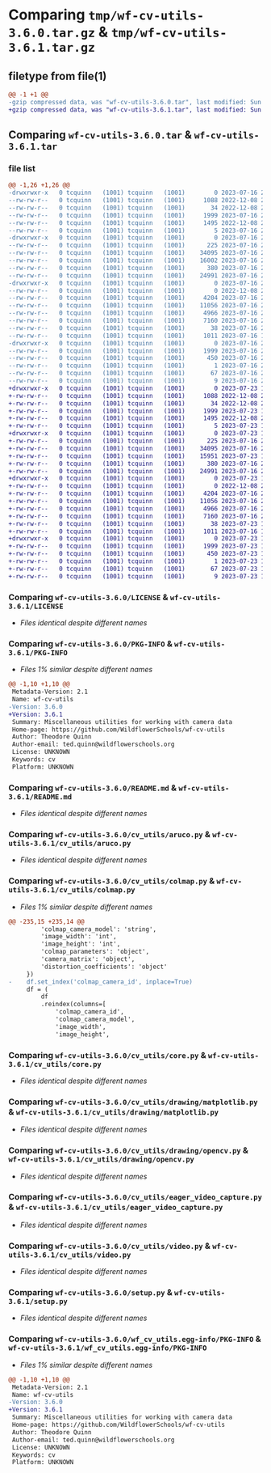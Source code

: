 # Comparing `tmp/wf-cv-utils-3.6.0.tar.gz` & `tmp/wf-cv-utils-3.6.1.tar.gz`

## filetype from file(1)

```diff
@@ -1 +1 @@
-gzip compressed data, was "wf-cv-utils-3.6.0.tar", last modified: Sun Jul 16 23:35:06 2023, max compression
+gzip compressed data, was "wf-cv-utils-3.6.1.tar", last modified: Sun Jul 23 14:48:13 2023, max compression
```

## Comparing `wf-cv-utils-3.6.0.tar` & `wf-cv-utils-3.6.1.tar`

### file list

```diff
@@ -1,26 +1,26 @@
-drwxrwxr-x   0 tcquinn   (1001) tcquinn   (1001)        0 2023-07-16 23:35:05.995186 wf-cv-utils-3.6.0/
--rw-rw-r--   0 tcquinn   (1001) tcquinn   (1001)     1088 2022-12-08 20:56:25.000000 wf-cv-utils-3.6.0/LICENSE
--rw-rw-r--   0 tcquinn   (1001) tcquinn   (1001)       34 2022-12-08 20:56:25.000000 wf-cv-utils-3.6.0/MANIFEST.in
--rw-rw-r--   0 tcquinn   (1001) tcquinn   (1001)     1999 2023-07-16 23:35:05.995186 wf-cv-utils-3.6.0/PKG-INFO
--rw-rw-r--   0 tcquinn   (1001) tcquinn   (1001)     1495 2022-12-08 20:56:25.000000 wf-cv-utils-3.6.0/README.md
--rw-rw-r--   0 tcquinn   (1001) tcquinn   (1001)        5 2023-07-16 23:32:31.000000 wf-cv-utils-3.6.0/VERSION
-drwxrwxr-x   0 tcquinn   (1001) tcquinn   (1001)        0 2023-07-16 23:35:05.995186 wf-cv-utils-3.6.0/cv_utils/
--rw-rw-r--   0 tcquinn   (1001) tcquinn   (1001)      225 2023-07-16 22:05:06.000000 wf-cv-utils-3.6.0/cv_utils/__init__.py
--rw-rw-r--   0 tcquinn   (1001) tcquinn   (1001)    34095 2023-07-16 22:03:30.000000 wf-cv-utils-3.6.0/cv_utils/aruco.py
--rw-rw-r--   0 tcquinn   (1001) tcquinn   (1001)    16002 2023-07-16 23:25:41.000000 wf-cv-utils-3.6.0/cv_utils/colmap.py
--rw-rw-r--   0 tcquinn   (1001) tcquinn   (1001)      380 2023-07-16 22:03:25.000000 wf-cv-utils-3.6.0/cv_utils/color.py
--rw-rw-r--   0 tcquinn   (1001) tcquinn   (1001)    24991 2023-07-16 22:03:24.000000 wf-cv-utils-3.6.0/cv_utils/core.py
-drwxrwxr-x   0 tcquinn   (1001) tcquinn   (1001)        0 2023-07-16 23:35:05.995186 wf-cv-utils-3.6.0/cv_utils/drawing/
--rw-rw-r--   0 tcquinn   (1001) tcquinn   (1001)        0 2022-12-08 20:56:25.000000 wf-cv-utils-3.6.0/cv_utils/drawing/__init__.py
--rw-rw-r--   0 tcquinn   (1001) tcquinn   (1001)     4204 2023-07-16 22:03:44.000000 wf-cv-utils-3.6.0/cv_utils/drawing/matplotlib.py
--rw-rw-r--   0 tcquinn   (1001) tcquinn   (1001)    11056 2023-07-16 22:03:39.000000 wf-cv-utils-3.6.0/cv_utils/drawing/opencv.py
--rw-rw-r--   0 tcquinn   (1001) tcquinn   (1001)     4966 2023-07-16 22:03:21.000000 wf-cv-utils-3.6.0/cv_utils/eager_video_capture.py
--rw-rw-r--   0 tcquinn   (1001) tcquinn   (1001)     7160 2023-07-16 22:03:19.000000 wf-cv-utils-3.6.0/cv_utils/video.py
--rw-rw-r--   0 tcquinn   (1001) tcquinn   (1001)       38 2023-07-16 23:35:05.995186 wf-cv-utils-3.6.0/setup.cfg
--rw-rw-r--   0 tcquinn   (1001) tcquinn   (1001)     1011 2023-07-16 17:56:52.000000 wf-cv-utils-3.6.0/setup.py
-drwxrwxr-x   0 tcquinn   (1001) tcquinn   (1001)        0 2023-07-16 23:35:05.995186 wf-cv-utils-3.6.0/wf_cv_utils.egg-info/
--rw-rw-r--   0 tcquinn   (1001) tcquinn   (1001)     1999 2023-07-16 23:35:05.000000 wf-cv-utils-3.6.0/wf_cv_utils.egg-info/PKG-INFO
--rw-rw-r--   0 tcquinn   (1001) tcquinn   (1001)      450 2023-07-16 23:35:05.000000 wf-cv-utils-3.6.0/wf_cv_utils.egg-info/SOURCES.txt
--rw-rw-r--   0 tcquinn   (1001) tcquinn   (1001)        1 2023-07-16 23:35:05.000000 wf-cv-utils-3.6.0/wf_cv_utils.egg-info/dependency_links.txt
--rw-rw-r--   0 tcquinn   (1001) tcquinn   (1001)       67 2023-07-16 23:35:05.000000 wf-cv-utils-3.6.0/wf_cv_utils.egg-info/requires.txt
--rw-rw-r--   0 tcquinn   (1001) tcquinn   (1001)        9 2023-07-16 23:35:05.000000 wf-cv-utils-3.6.0/wf_cv_utils.egg-info/top_level.txt
+drwxrwxr-x   0 tcquinn   (1001) tcquinn   (1001)        0 2023-07-23 14:48:13.084684 wf-cv-utils-3.6.1/
+-rw-rw-r--   0 tcquinn   (1001) tcquinn   (1001)     1088 2022-12-08 20:56:25.000000 wf-cv-utils-3.6.1/LICENSE
+-rw-rw-r--   0 tcquinn   (1001) tcquinn   (1001)       34 2022-12-08 20:56:25.000000 wf-cv-utils-3.6.1/MANIFEST.in
+-rw-rw-r--   0 tcquinn   (1001) tcquinn   (1001)     1999 2023-07-23 14:48:13.084684 wf-cv-utils-3.6.1/PKG-INFO
+-rw-rw-r--   0 tcquinn   (1001) tcquinn   (1001)     1495 2022-12-08 20:56:25.000000 wf-cv-utils-3.6.1/README.md
+-rw-rw-r--   0 tcquinn   (1001) tcquinn   (1001)        5 2023-07-23 14:46:13.000000 wf-cv-utils-3.6.1/VERSION
+drwxrwxr-x   0 tcquinn   (1001) tcquinn   (1001)        0 2023-07-23 14:48:13.080685 wf-cv-utils-3.6.1/cv_utils/
+-rw-rw-r--   0 tcquinn   (1001) tcquinn   (1001)      225 2023-07-16 23:36:12.000000 wf-cv-utils-3.6.1/cv_utils/__init__.py
+-rw-rw-r--   0 tcquinn   (1001) tcquinn   (1001)    34095 2023-07-16 22:03:30.000000 wf-cv-utils-3.6.1/cv_utils/aruco.py
+-rw-rw-r--   0 tcquinn   (1001) tcquinn   (1001)    15951 2023-07-23 14:21:19.000000 wf-cv-utils-3.6.1/cv_utils/colmap.py
+-rw-rw-r--   0 tcquinn   (1001) tcquinn   (1001)      380 2023-07-16 23:36:12.000000 wf-cv-utils-3.6.1/cv_utils/color.py
+-rw-rw-r--   0 tcquinn   (1001) tcquinn   (1001)    24991 2023-07-16 23:36:12.000000 wf-cv-utils-3.6.1/cv_utils/core.py
+drwxrwxr-x   0 tcquinn   (1001) tcquinn   (1001)        0 2023-07-23 14:48:13.084684 wf-cv-utils-3.6.1/cv_utils/drawing/
+-rw-rw-r--   0 tcquinn   (1001) tcquinn   (1001)        0 2022-12-08 20:56:25.000000 wf-cv-utils-3.6.1/cv_utils/drawing/__init__.py
+-rw-rw-r--   0 tcquinn   (1001) tcquinn   (1001)     4204 2023-07-16 23:36:12.000000 wf-cv-utils-3.6.1/cv_utils/drawing/matplotlib.py
+-rw-rw-r--   0 tcquinn   (1001) tcquinn   (1001)    11056 2023-07-16 23:36:12.000000 wf-cv-utils-3.6.1/cv_utils/drawing/opencv.py
+-rw-rw-r--   0 tcquinn   (1001) tcquinn   (1001)     4966 2023-07-16 22:03:21.000000 wf-cv-utils-3.6.1/cv_utils/eager_video_capture.py
+-rw-rw-r--   0 tcquinn   (1001) tcquinn   (1001)     7160 2023-07-16 22:03:19.000000 wf-cv-utils-3.6.1/cv_utils/video.py
+-rw-rw-r--   0 tcquinn   (1001) tcquinn   (1001)       38 2023-07-23 14:48:13.084684 wf-cv-utils-3.6.1/setup.cfg
+-rw-rw-r--   0 tcquinn   (1001) tcquinn   (1001)     1011 2023-07-16 17:56:52.000000 wf-cv-utils-3.6.1/setup.py
+drwxrwxr-x   0 tcquinn   (1001) tcquinn   (1001)        0 2023-07-23 14:48:13.084684 wf-cv-utils-3.6.1/wf_cv_utils.egg-info/
+-rw-rw-r--   0 tcquinn   (1001) tcquinn   (1001)     1999 2023-07-23 14:48:13.000000 wf-cv-utils-3.6.1/wf_cv_utils.egg-info/PKG-INFO
+-rw-rw-r--   0 tcquinn   (1001) tcquinn   (1001)      450 2023-07-23 14:48:13.000000 wf-cv-utils-3.6.1/wf_cv_utils.egg-info/SOURCES.txt
+-rw-rw-r--   0 tcquinn   (1001) tcquinn   (1001)        1 2023-07-23 14:48:13.000000 wf-cv-utils-3.6.1/wf_cv_utils.egg-info/dependency_links.txt
+-rw-rw-r--   0 tcquinn   (1001) tcquinn   (1001)       67 2023-07-23 14:48:13.000000 wf-cv-utils-3.6.1/wf_cv_utils.egg-info/requires.txt
+-rw-rw-r--   0 tcquinn   (1001) tcquinn   (1001)        9 2023-07-23 14:48:13.000000 wf-cv-utils-3.6.1/wf_cv_utils.egg-info/top_level.txt
```

### Comparing `wf-cv-utils-3.6.0/LICENSE` & `wf-cv-utils-3.6.1/LICENSE`

 * *Files identical despite different names*

### Comparing `wf-cv-utils-3.6.0/PKG-INFO` & `wf-cv-utils-3.6.1/PKG-INFO`

 * *Files 1% similar despite different names*

```diff
@@ -1,10 +1,10 @@
 Metadata-Version: 2.1
 Name: wf-cv-utils
-Version: 3.6.0
+Version: 3.6.1
 Summary: Miscellaneous utilities for working with camera data
 Home-page: https://github.com/WildflowerSchools/wf-cv-utils
 Author: Theodore Quinn
 Author-email: ted.quinn@wildflowerschools.org
 License: UNKNOWN
 Keywords: cv
 Platform: UNKNOWN
```

### Comparing `wf-cv-utils-3.6.0/README.md` & `wf-cv-utils-3.6.1/README.md`

 * *Files identical despite different names*

### Comparing `wf-cv-utils-3.6.0/cv_utils/aruco.py` & `wf-cv-utils-3.6.1/cv_utils/aruco.py`

 * *Files identical despite different names*

### Comparing `wf-cv-utils-3.6.0/cv_utils/colmap.py` & `wf-cv-utils-3.6.1/cv_utils/colmap.py`

 * *Files 1% similar despite different names*

```diff
@@ -235,15 +235,14 @@
         'colmap_camera_model': 'string',
         'image_width': 'int',
         'image_height': 'int',
         'colmap_parameters': 'object',
         'camera_matrix': 'object',
         'distortion_coefficients': 'object'
     })
-    df.set_index('colmap_camera_id', inplace=True)
     df = (
         df
         .reindex(columns=[
             'colmap_camera_id',
             'colmap_camera_model',
             'image_width',
             'image_height',
```

### Comparing `wf-cv-utils-3.6.0/cv_utils/core.py` & `wf-cv-utils-3.6.1/cv_utils/core.py`

 * *Files identical despite different names*

### Comparing `wf-cv-utils-3.6.0/cv_utils/drawing/matplotlib.py` & `wf-cv-utils-3.6.1/cv_utils/drawing/matplotlib.py`

 * *Files identical despite different names*

### Comparing `wf-cv-utils-3.6.0/cv_utils/drawing/opencv.py` & `wf-cv-utils-3.6.1/cv_utils/drawing/opencv.py`

 * *Files identical despite different names*

### Comparing `wf-cv-utils-3.6.0/cv_utils/eager_video_capture.py` & `wf-cv-utils-3.6.1/cv_utils/eager_video_capture.py`

 * *Files identical despite different names*

### Comparing `wf-cv-utils-3.6.0/cv_utils/video.py` & `wf-cv-utils-3.6.1/cv_utils/video.py`

 * *Files identical despite different names*

### Comparing `wf-cv-utils-3.6.0/setup.py` & `wf-cv-utils-3.6.1/setup.py`

 * *Files identical despite different names*

### Comparing `wf-cv-utils-3.6.0/wf_cv_utils.egg-info/PKG-INFO` & `wf-cv-utils-3.6.1/wf_cv_utils.egg-info/PKG-INFO`

 * *Files 1% similar despite different names*

```diff
@@ -1,10 +1,10 @@
 Metadata-Version: 2.1
 Name: wf-cv-utils
-Version: 3.6.0
+Version: 3.6.1
 Summary: Miscellaneous utilities for working with camera data
 Home-page: https://github.com/WildflowerSchools/wf-cv-utils
 Author: Theodore Quinn
 Author-email: ted.quinn@wildflowerschools.org
 License: UNKNOWN
 Keywords: cv
 Platform: UNKNOWN
```

